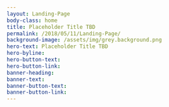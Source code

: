 ```yaml
---
layout: Landing-Page
body-class: home
title: Placeholder Title TBD
permalink: /2018/05/11/Landing-Page/
background-image: /assets/img/grey.background.png
hero-text: Placeholder Title TBD
hero-byline:
hero-button-text: 
hero-button-link: 
banner-heading: 
banner-text: 
banner-button-text: 
banner-button-link: 
---
```

